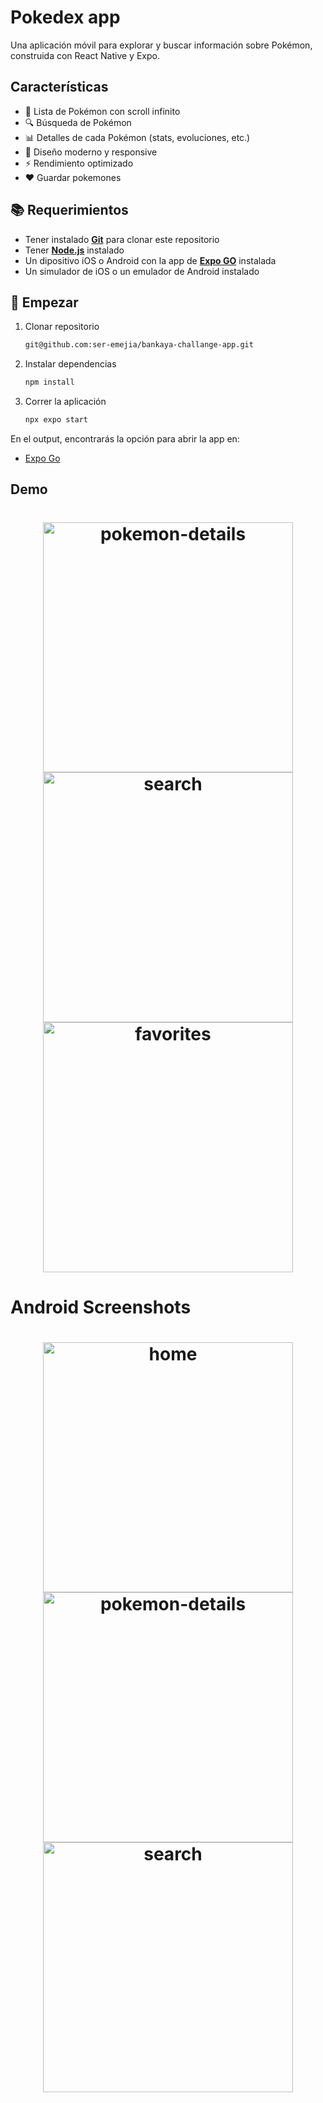 # Pokedex app

Una aplicación móvil para explorar y buscar información sobre Pokémon, construida con React Native y Expo.

## Características

- 📱 Lista de Pokémon con scroll infinito
- 🔍 Búsqueda de Pokémon
- 📊 Detalles de cada Pokémon (stats, evoluciones, etc.)
- 🎨 Diseño moderno y responsive
- ⚡ Rendimiento optimizado
- ♥️ Guardar pokemones

## 📚 Requerimientos

- Tener instalado [**Git**](https://git-scm.com/) para clonar este repositorio
- Tener [**Node.js**](https://nodejs.org/en/) instalado
- Un dipositivo iOS o Android con la app de [**Expo GO**](https://expo.dev/go) instalada
- Un simulador de iOS o un emulador de Android instalado

## 🚀 Empezar

1. Clonar repositorio

   ```bash
   git@github.com:ser-emejia/bankaya-challange-app.git
   ```

2. Instalar dependencias

   ```bash
   npm install
   ```

3. Correr la aplicación

   ```bash
   npx expo start
   ```

En el output, encontrarás la opción para abrir la app en:

- [Expo Go](https://expo.dev/go)

## Demo

<h1 align="center">
  <img alt="pokemon-details" src=".github/screenshots/s1.gif" width="400" />
  <img alt="search" src=".github/screenshots/s2.gif" width="400" />
  <img alt="favorites" src=".github/screenshots/s3.gif" width="400" />
</h1>

# Android Screenshots

<h1 align="center">
  <img alt="home" src=".github/screenshots/a1.png" width="400" />
  <img alt="pokemon-details" src=".github/screenshots/a2.png" width="400" />
  <img alt="search" src=".github/screenshots/a4.png" width="400" />
</h1>
